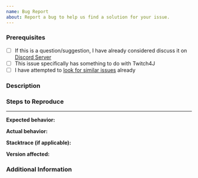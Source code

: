 ```yaml
---
name: Bug Report
about: Report a bug to help us find a solution for your issue.
---
```


<!--
	Thanks to using Twitch4J. Please do not ask questions here, join us on our discord server instead: https://discord.gg/FQ5vgW3
-->

### Prerequisites
* [ ] If this is a question/suggestion, I have already considered discuss it on [Discord Server](https://discord.gg/FQ5vgW3)
* [ ] This issue specifically has something to do with Twitch4J
* [ ] I have attempted to [look for similar issues](https://github.com/twitch4j/twitch4j/issues) already

### Description
<!--
	Please give a general desciprtion of your bug. The more information you provide, the easier it will be for us to find a solution.
	If you provide codes or stacktraces, consider adding them using tripple backquotes '```' in between.
-->

### Steps to Reproduce
<!-- 
	Your reproduction steps. What you need to reproduce. Step by step explain it.
	
	ex.
	
1. [First step]
2. [Second step]
-->

---

**Expected behavior:** 
<!-- What was supposed to happen -->

**Actual behavior:** 
<!-- What actually happened -->

**Stacktrace (if applicable):** 
<!-- link to the stacktrace or block code using tipple backquotes -->

**Version affected:** 
<!-- The version/commit you are using -->

### Additional Information 
<!-- Any other information that may be able to help me with the problem. Remove them it is not necercarly. -->
